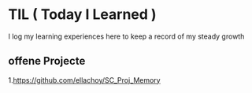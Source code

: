 # TIL ( Today I Learned )
I log my learning experiences here to keep a record of my steady growth


## offene Projecte
1.https://github.com/ellachoy/SC_Proj_Memory
